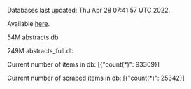 Databases last updated: Thu Apr 28 07:41:57 UTC 2022. 

Available [here](https://github.com/cbeauhilton/ash-db/releases).


54M	abstracts.db

249M	abstracts_full.db

Current number of items in db:
[{"count(*)": 93309}]

Current number of scraped items in db:
[{"count(*)": 25342}]
